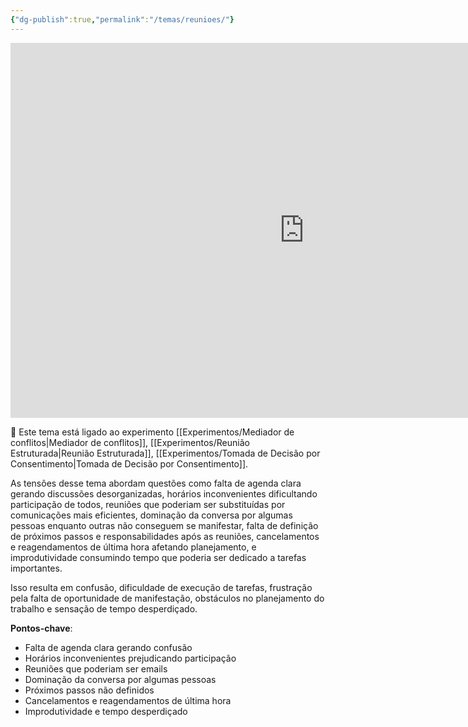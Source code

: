 ```yaml
---
{"dg-publish":true,"permalink":"/temas/reunioes/"}
---
```


<iframe src="https://embed.kumu.io/0e0adc1875099e698ef7aad3874c0447" width="940" height="600" frameborder="0"></iframe>

🔗 Este tema está ligado ao experimento [[Experimentos/Mediador de conflitos\|Mediador de conflitos]], [[Experimentos/Reunião Estruturada\|Reunião Estruturada]], [[Experimentos/Tomada de Decisão por Consentimento\|Tomada de Decisão por Consentimento]].

 As tensões desse tema abordam questões como falta de agenda clara gerando discussões desorganizadas, horários inconvenientes dificultando participação de todos, reuniões que poderiam ser substituídas por comunicações mais eficientes, dominação da conversa por algumas pessoas enquanto outras não conseguem se manifestar, falta de definição de próximos passos e responsabilidades após as reuniões, cancelamentos e reagendamentos de última hora afetando planejamento, e improdutividade consumindo tempo que poderia ser dedicado a tarefas importantes.

Isso resulta em confusão, dificuldade de execução de tarefas, frustração pela falta de oportunidade de manifestação, obstáculos no planejamento do trabalho e sensação de tempo desperdiçado.

**Pontos-chave**:

* Falta de agenda clara gerando confusão
* Horários inconvenientes prejudicando participação
* Reuniões que poderiam ser emails
* Dominação da conversa por algumas pessoas 
* Próximos passos não definidos
* Cancelamentos e reagendamentos de última hora
* Improdutividade e tempo desperdiçado